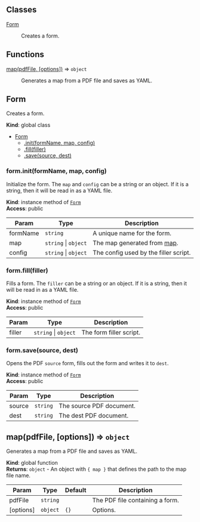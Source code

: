 ## Classes

<dl>
<dt><a href="#Form">Form</a></dt>
<dd><p>Creates a form.</p>
</dd>
</dl>

## Functions

<dl>
<dt><a href="#map">map(pdfFile, [options])</a> ⇒ <code>object</code></dt>
<dd><p>Generates a map from a PDF file and saves as YAML.</p>
</dd>
</dl>

<a name="Form"></a>

## Form
Creates a form.

**Kind**: global class  

* [Form](#Form)
    * [.init(formName, map, config)](#Form+init)
    * [.fill(filler)](#Form+fill)
    * [.save(source, dest)](#Form+save)

<a name="Form+init"></a>

### form.init(formName, map, config)
Initialize the form.  The `map` and `config` can be a string or an
object.  If it is a string, then it will be read in as a YAML file.

**Kind**: instance method of [<code>Form</code>](#Form)  
**Access**: public  

| Param | Type | Description |
| --- | --- | --- |
| formName | <code>string</code> | A unique name for the form. |
| map | <code>string</code> \| <code>object</code> | The map generated from [map](#map). |
| config | <code>string</code> \| <code>object</code> | The config used by the filler script. |

<a name="Form+fill"></a>

### form.fill(filler)
Fills a form.  The `filler` can be a string or an object.  If it is a
string, then it will be read in as a YAML file.

**Kind**: instance method of [<code>Form</code>](#Form)  
**Access**: public  

| Param | Type | Description |
| --- | --- | --- |
| filler | <code>string</code> \| <code>object</code> | The form filler script. |

<a name="Form+save"></a>

### form.save(source, dest)
Opens the PDF `source` form, fills out the form and writes it to
`dest`.

**Kind**: instance method of [<code>Form</code>](#Form)  
**Access**: public  

| Param | Type | Description |
| --- | --- | --- |
| source | <code>string</code> | The source PDF document. |
| dest | <code>string</code> | The dest PDF document. |

<a name="map"></a>

## map(pdfFile, [options]) ⇒ <code>object</code>
Generates a map from a PDF file and saves as YAML.

**Kind**: global function  
**Returns**: <code>object</code> - An object with `{ map }` that defines the path to the
	map file name.  

| Param | Type | Default | Description |
| --- | --- | --- | --- |
| pdfFile | <code>string</code> |  | The PDF file containing a form. |
| [options] | <code>object</code> | <code>{}</code> | Options. |

